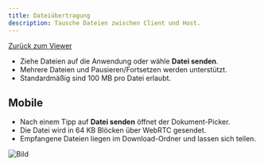 ```yaml
---
title: Dateiübertragung
description: Tausche Dateien zwischen Client und Host.
---
```


[Zurück zum Viewer](./viewer.md)

- Ziehe Dateien auf die Anwendung oder wähle **Datei senden**.
- Mehrere Dateien und Pausieren/Fortsetzen werden unterstützt.
- Standardmäßig sind 100 MB pro Datei erlaubt.

## Mobile

- Nach einem Tipp auf **Datei senden** öffnet der Dokument-Picker.
- Die Datei wird in 64 KB Blöcken über WebRTC gesendet.
- Empfangene Dateien liegen im Download-Ordner und lassen sich teilen.

![Bild]()
